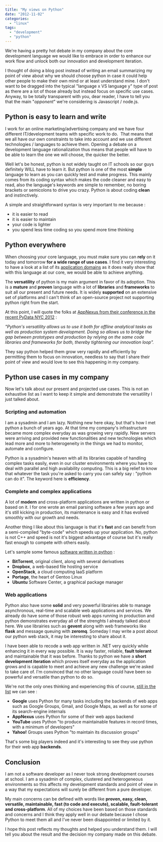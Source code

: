 ```yaml
---
title: "My views on Python"
date: "2012-11-02"
categories: 
  - "linux"
tags: 
  - "development"
  - "python"
---
```


We're having a pretty hot debate in my company about the core development language we would like to embrace in order to enhance our work flow and unlock both our innovation and development iteration.

I thought of doing a blog post instead of writing an email summarizing my point of view about why we should choose python in case it could help other people to make their own mind or at least understand mine. I don't want to be dragged into the typical "language x VS language y" type of post as there are a lot of those already but instead focus on specific use cases. Anyway, to be totally transparent with you, dear reader, I have to tell you that the main "_opponent_" we're considering is Javascript / node.js.

## Python is easy to learn and write

I work for an online marketing/advertising company and we have four different IT/development teams with specific work to do.  That means that we all have our own constraints to take into account and we use different technologies / languages to achieve them. Opening a debate on a development language rationalization thus means that people will have to be able to learn the one we will choose, the quicker the better.

Well let's be honest, python is not widely taught on IT schools so our guys definitely WILL have to learn it. But python is one of the most **simple** language to learn as you can quickly test and make progress. This mainly comes from its coding syntax which makes the code cleaner and easy to read, also the language's keywords are simple to remember, no boring brackets or semicolons to drive you crazy. Python is about coding **clean** and instinctively.

A simple and straightforward syntax is very important to me because :

- it is easier to read
- it is easier to maintain
- your code is lighter
- you spend less time coding so you spend more time thinking

## Python everywhere

When choosing your core language, you must make sure you can **rely** on it today and tomorrow **for a wide range of use cases**. I find it very interesting to have a look at a list of its [application domains](http://www.python.org/about/apps/) as it does really show that with this language at our core, we would be able to achieve anything.

The **versatility** of python is my main argument in favor of its adoption. This is a **mature** and **proven** language with a lot of **libraries** and **frameworks** to suit all our present and future needs. It is widely **supported** on an extensive set of platforms and I can't think of an open-source project not supporting python right from the start.

At this point, I will quote the folks at [AppNexus from their conference in the recent PyData NYC 2012](http://nyc2012.pydata.org/abstracts/#appnexus) :

_"Python's versatility allows us to use it both for offline analytical tasks as well as production system development. Doing so allows us to bridge the gap between prototypes and production by relying on the same code libraries and frameworks for both, thereby tightening our innovation loop"._ 

They say python helped them grow very rapidly and efficiently by permitting them to focus on innovation, needless to say that I share their point of view and would love to see this happening in my company.

## Python use cases in my company

Now let's talk about our present and projected use cases. This is not an exhaustive list as I want to keep it simple and demonstrate the versatility I just talked about.

### Scripting and automation

I am a sysadmin and I am lazy. Nothing new here okay, but that's how I met python a bunch of years ago. At that time my company's infrastructure became more complex everyday as was growing very rapidly. New servers were arriving and provided new functionalities and new technologies which lead more and more to heterogeneity in the things we had to monitor, automate and configure.

Python is a sysadmin's heaven with all its libraries capable of handling complex tasks easily, even in our cluster environments where you have to deal with parallel and high availability computing. This is a big relief to know that whatever the task you're asked to carry you can safely say : "python can do it". The keyword here is **efficiency**.

### Complete and complex applications

A lot of **modern** and cross-platform applications are written in python or based on it. I for one wrote an email parsing software a few years ago and it's still kicking in production, its maintenance is easy and it has evolved smoothly with our growth and needs.

Another thing I like about this language is that it's **fast** and can benefit from a semi-compiled "byte-code" which speeds up your application. No, python is not C++ and speed is not it's biggest advantage of course but it's really fast enough to compete with others easily.

Let's sample some famous [software written in python](http://en.wikipedia.org/wiki/List_of_Python_software) :

- **BitTorrent**, original client, along with several derivatives
- **Dropbox**, a web-based file hosting service
- **OpenStack**, a cloud computing IaaS platform
- **Portage**, the heart of Gentoo Linux
- **Ubuntu** Software Center, a graphical package manager

### Web applications

Python also have some **solid** and very powerful librairies able to manage asynchronous, real-time and scalable web applications and services. We already do have some of those robust web apps running in production and python demonstrates everyday all of the strenghts I already talked about here. We use librairies such as **gevent** along with web frameworks like **flask** and message queuing with **zeromq**. Someday I may write a post about our python web stack, it may be interesting to share about it.

I have been able to recode a web app written in .NET very quickly while enhancing it in every way possible. It is way faster, reliable, **fault tolerant** and maintainable that it was before. Thanks to python we have a **short development iteration** which proves itself everyday as the application grows and is capable to meet and achieve any new challenge we're asked to take care of. I'm convinced that no other language could have been so powerful and versatile than python to do so.

We're not the only ones thinking and experiencing this of course, [still in the list](http://en.wikipedia.org/wiki/List_of_Python_software) we can see :

- **Google** uses Python for many tasks including the backends of web apps such as Google Groups, Gmail, and Google Maps, as well as for some of its search-engine internals
- **AppNexus** uses Python for some of their web apps backend
- **YouTube** uses Python "to produce maintainable features in record times, with a minimum of developers"
- **Yahoo!** Groups uses Python "to maintain its discussion groups"

That's some big players indeed and it's interesting to see they use python for their web app **backends**.

## Conclusion

I am not a software developer as I never took strong development courses at school. I am a sysadmin of complex, clustered and heterogeneous environments so this affects my development standards and point of view in a way that my expectations will surely be different from a pure developer.

My main concerns can be defined with words like **proven, easy, clean, versatile, maintainable, fast (to code and execute), scalable, fault-tolerant and cross-platform**. All of my choices have been based on those standards and concerns and I think they apply well in our debate because I chose Python to meet them all and I've never been disappointed or limited by it.

I hope this post reflects my thoughts and helped you understand them. I will tell you about the result and the decision my company made on this debate.
